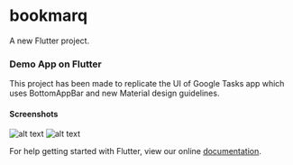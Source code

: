 # bookmarq

A new Flutter project.

### Demo App on Flutter
This project has been made to replicate the UI of Google Tasks app which uses BottomAppBar and new Material design guidelines.

#### Screenshots
![alt text](https://raw.githubusercontent.com/varunn12/Google-Task-Clone-Flutter/master/task1.png)
![alt text](https://raw.githubusercontent.com/varunn12/Google-Task-Clone-Flutter/master/task1.png)

For help getting started with Flutter, view our online
[documentation](https://flutter.io/).
